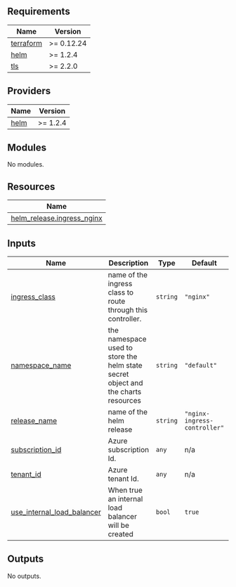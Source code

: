 <!-- BEGIN_TF_DOCS -->
## Requirements

| Name | Version |
|------|---------|
| <a name="requirement_terraform"></a> [terraform](#requirement\_terraform) | >= 0.12.24 |
| <a name="requirement_helm"></a> [helm](#requirement\_helm) | >= 1.2.4 |
| <a name="requirement_tls"></a> [tls](#requirement\_tls) | >= 2.2.0 |

## Providers

| Name | Version |
|------|---------|
| <a name="provider_helm"></a> [helm](#provider\_helm) | >= 1.2.4 |

## Modules

No modules.

## Resources

| Name |
|------|
| [helm_release.ingress_nginx](https://registry.terraform.io/providers/hashicorp/helm/latest/docs/resources/release) |

## Inputs

| Name | Description | Type | Default | Required |
|------|-------------|------|---------|:--------:|
| <a name="input_ingress_class"></a> [ingress\_class](#input\_ingress\_class) | name of the ingress class to route through this controller. | `string` | `"nginx"` | no |
| <a name="input_namespace_name"></a> [namespace\_name](#input\_namespace\_name) | the namespace used to store the helm state secret object and the charts resources | `string` | `"default"` | no |
| <a name="input_release_name"></a> [release\_name](#input\_release\_name) | name of the helm release | `string` | `"nginx-ingress-controller"` | no |
| <a name="input_subscription_id"></a> [subscription\_id](#input\_subscription\_id) | Azure subscription Id. | `any` | n/a | yes |
| <a name="input_tenant_id"></a> [tenant\_id](#input\_tenant\_id) | Azure tenant Id. | `any` | n/a | yes |
| <a name="input_use_internal_load_balancer"></a> [use\_internal\_load\_balancer](#input\_use\_internal\_load\_balancer) | When true an internal load balancer will be created | `bool` | `true` | no |

## Outputs

No outputs.
<!-- END_TF_DOCS -->